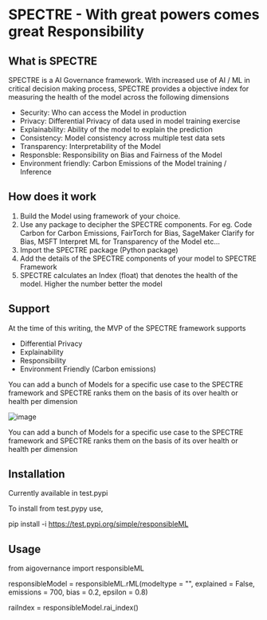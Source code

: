 # SPECTRE - With great powers comes great Responsibility

## What is SPECTRE

SPECTRE is a AI Governance framework.  With increased use of AI / ML in critical decision making process, SPECTRE provides a objective index for measuring the health of the model across the following dimensions

- Security:  Who can access the Model in production
- Privacy:  Differential Privacy of data used in model training exercise
- Explainability:  Ability of the model to explain the prediction
- Consistency:  Model consistency across multiple test data sets
- Transparency:  Interpretability of the Model
- Responsble: Responsibility on Bias and Fairness of the Model
- Environment friendly:  Carbon Emissions of the Model training / Inference

## How does it work

1.  Build the Model using framework of your choice.  
2.  Use any package to decipher the SPECTRE components.  For eg. Code Carbon for Carbon Emissions, FairTorch for Bias, SageMaker Clarify for Bias, MSFT Interpret ML for Transparency of the Model etc...
4.  Import the SPECTRE package (Python package)
5.  Add the details of the SPECTRE components of your model to SPECTRE Framework
6.  SPECTRE calculates an Index (float) that denotes the health of the model.  Higher the number better the model


## Support

At the time of this writing, the MVP of the SPECTRE framework supports 
- Differential Privacy
- Explainability
- Responsibility 
- Environment Friendly (Carbon emissions)

You can add a bunch of Models for a specific use case to the SPECTRE framework and SPECTRE ranks them on the basis of its over health or health per dimension

![image](https://user-images.githubusercontent.com/7538839/160517464-a716c6d9-bbf3-4255-8710-d090e11abf1a.png)

You can add a bunch of Models for a specific use case to the SPECTRE framework and SPECTRE ranks them on the basis of its over health or health per dimension


## Installation

Currently available in test.pypi

To install from test.pypy use, 

pip install -i https://test.pypi.org/simple/responsibleML

## Usage

from aigovernance import responsibleML

responsibleModel = responsibleML.rML(modeltype = "", 
                                     explained = False, 
                                     emissions = 700, 
                                     bias = 0.2, 
                                     epsilon = 0.8)

raiIndex = responsibleModel.rai_index()
